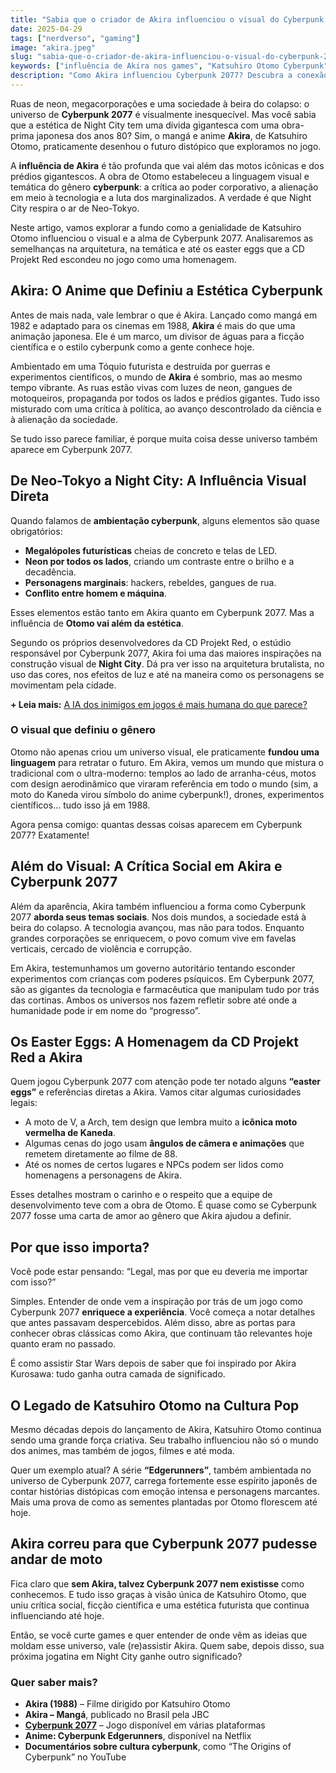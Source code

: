 ```yaml
---
title: "Sabia que o criador de Akira influenciou o visual do Cyberpunk 2077?"
date: 2025-04-29
tags: ["nerdverso", "gaming"]
image: "akira.jpeg"
slug: "sabia-que-o-criador-de-akira-influenciou-o-visual-do-cyberpunk-2077"
keywords: ["influência de Akira nos games", "Katsuhiro Otomo Cyberpunk"]
description: "Como Akira influenciou Cyberpunk 2077? Descubra a conexão visual e temática entre a obra de Otomo e o game!"
---
```


Ruas de neon, megacorporações e uma sociedade à beira do colapso: o universo de **Cyberpunk 2077** é visualmente inesquecível. Mas você sabia que a estética de Night City tem uma dívida gigantesca com uma obra-prima japonesa dos anos 80? Sim, o mangá e anime **Akira**, de Katsuhiro Otomo, praticamente desenhou o futuro distópico que exploramos no jogo.

A **influência de Akira** é tão profunda que vai além das motos icônicas e dos prédios gigantescos. A obra de Otomo estabeleceu a linguagem visual e temática do gênero **cyberpunk**: a crítica ao poder corporativo, a alienação em meio à tecnologia e a luta dos marginalizados. A verdade é que Night City respira o ar de Neo-Tokyo.

Neste artigo, vamos explorar a fundo como a genialidade de Katsuhiro Otomo influenciou o visual e a alma de Cyberpunk 2077. Analisaremos as semelhanças na arquitetura, na temática e até os easter eggs que a CD Projekt Red escondeu no jogo como uma homenagem.

## Akira: O Anime que Definiu a Estética Cyberpunk

Antes de mais nada, vale lembrar o que é Akira. Lançado como mangá em 1982 e adaptado para os cinemas em 1988, **Akira** é mais do que uma animação japonesa. Ele é um marco, um divisor de águas para a ficção científica e o estilo cyberpunk como a gente conhece hoje.

Ambientado em uma Tóquio futurista e destruída por guerras e experimentos científicos, o mundo de **Akira** é sombrio, mas ao mesmo tempo vibrante. As ruas estão vivas com luzes de neon, gangues de motoqueiros, propaganda por todos os lados e prédios gigantes. Tudo isso misturado com uma crítica à política, ao avanço descontrolado da ciência e à alienação da sociedade.

Se tudo isso parece familiar, é porque muita coisa desse universo também aparece em Cyberpunk 2077.

## De Neo-Tokyo a Night City: A Influência Visual Direta

Quando falamos de **ambientação cyberpunk**, alguns elementos são quase obrigatórios:

*   **Megalópoles futurísticas** cheias de concreto e telas de LED.
*   **Neon por todos os lados**, criando um contraste entre o brilho e a decadência.
*   **Personagens marginais**: hackers, rebeldes, gangues de rua.
*   **Conflito entre homem e máquina**.

Esses elementos estão tanto em Akira quanto em Cyberpunk 2077. Mas a influência de **Otomo vai além da estética**.

Segundo os próprios desenvolvedores da CD Projekt Red, o estúdio responsável por Cyberpunk 2077, Akira foi uma das maiores inspirações na construção visual de **Night City**. Dá pra ver isso na arquitetura brutalista, no uso das cores, nos efeitos de luz e até na maneira como os personagens se movimentam pela cidade.

**+ Leia mais:** [A IA dos inimigos em jogos é mais humana do que parece?](/a-ia-dos-inimigos-em-e-mais-humana-do-que-parece/)

### O visual que definiu o gênero

Otomo não apenas criou um universo visual, ele praticamente **fundou uma linguagem** para retratar o futuro. Em Akira, vemos um mundo que mistura o tradicional com o ultra-moderno: templos ao lado de arranha-céus, motos com design aerodinâmico que viraram referência em todo o mundo (sim, a moto do Kaneda virou símbolo do anime cyberpunk!), drones, experimentos científicos… tudo isso já em 1988.

Agora pensa comigo: quantas dessas coisas aparecem em Cyberpunk 2077? Exatamente!

## Além do Visual: A Crítica Social em Akira e Cyberpunk 2077

Além da aparência, Akira também influenciou a forma como Cyberpunk 2077 **aborda seus temas sociais**. Nos dois mundos, a sociedade está à beira do colapso. A tecnologia avançou, mas não para todos. Enquanto grandes corporações se enriquecem, o povo comum vive em favelas verticais, cercado de violência e corrupção.

Em Akira, testemunhamos um governo autoritário tentando esconder experimentos com crianças com poderes psíquicos. Em Cyberpunk 2077, são as gigantes da tecnologia e farmacêutica que manipulam tudo por trás das cortinas. Ambos os universos nos fazem refletir sobre até onde a humanidade pode ir em nome do “progresso”.

## Os Easter Eggs: A Homenagem da CD Projekt Red a Akira

Quem jogou Cyberpunk 2077 com atenção pode ter notado alguns **“easter eggs”** e referências diretas a Akira. Vamos citar algumas curiosidades legais:

*   A moto de V, a Arch, tem design que lembra muito a **icônica moto vermelha de Kaneda**.
*   Algumas cenas do jogo usam **ângulos de câmera e animações** que remetem diretamente ao filme de 88.
*   Até os nomes de certos lugares e NPCs podem ser lidos como homenagens a personagens de Akira.

Esses detalhes mostram o carinho e o respeito que a equipe de desenvolvimento teve com a obra de Otomo. É quase como se Cyberpunk 2077 fosse uma carta de amor ao gênero que Akira ajudou a definir.

## Por que isso importa?

Você pode estar pensando: “Legal, mas por que eu deveria me importar com isso?”

Simples. Entender de onde vem a inspiração por trás de um jogo como Cyberpunk 2077 **enriquece a experiência**. Você começa a notar detalhes que antes passavam despercebidos. Além disso, abre as portas para conhecer obras clássicas como Akira, que continuam tão relevantes hoje quanto eram no passado.

É como assistir Star Wars depois de saber que foi inspirado por Akira Kurosawa: tudo ganha outra camada de significado.

## O Legado de Katsuhiro Otomo na Cultura Pop

Mesmo décadas depois do lançamento de Akira, Katsuhiro Otomo continua sendo uma grande força criativa. Seu trabalho influenciou não só o mundo dos animes, mas também de jogos, filmes e até moda.

Quer um exemplo atual? A série **“Edgerunners”**, também ambientada no universo de Cyberpunk 2077, carrega fortemente esse espírito japonês de contar histórias distópicas com emoção intensa e personagens marcantes. Mais uma prova de como as sementes plantadas por Otomo florescem até hoje.

## Akira correu para que Cyberpunk 2077 pudesse andar de moto

Fica claro que **sem Akira, talvez Cyberpunk 2077 nem existisse** como conhecemos. E tudo isso graças à visão única de Katsuhiro Otomo, que uniu crítica social, ficção científica e uma estética futurista que continua influenciando até hoje.

Então, se você curte games e quer entender de onde vêm as ideias que moldam esse universo, vale (re)assistir Akira. Quem sabe, depois disso, sua próxima jogatina em Night City ganhe outro significado?

### Quer saber mais?

*   **Akira (1988)** – Filme dirigido por Katsuhiro Otomo
*   **Akira – Mangá**, publicado no Brasil pela JBC
*   **[Cyberpunk 2077](https://amzn.to/450lu84)** – Jogo disponível em várias plataformas
*   **Anime: Cyberpunk Edgerunners**, disponível na Netflix
*   **Documentários sobre cultura cyberpunk**, como “The Origins of Cyberpunk” no YouTube